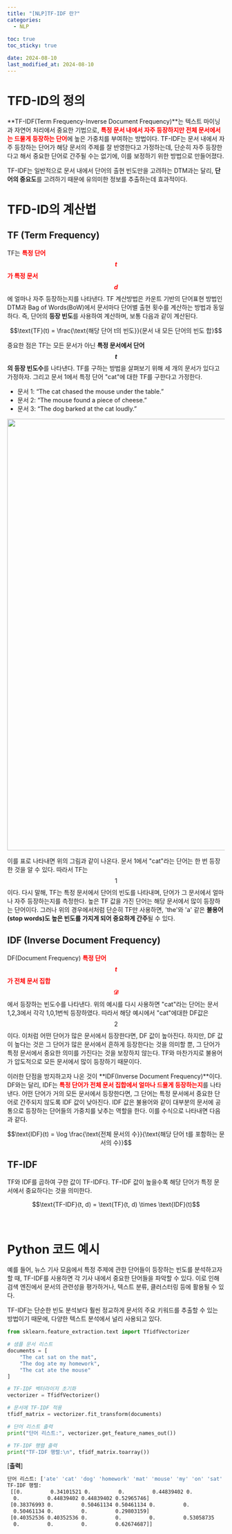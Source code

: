 ```yaml
---
title: "[NLP]TF-IDF 란?"
categories: 
  - NLP
  
toc: true
toc_sticky: true

date: 2024-08-10
last_modified_at: 2024-08-10
---
```


# TFD-ID의 정의

**TF-IDF(Term Frequency-Inverse Document Frequency)**는 텍스트 마이닝과 자연어 처리에서 중요한 기법으로, <span style="color:red">**특정 문서 내에서 자주 등장하지만 전체 문서에서는 드물게 등장하는 단어**</span>에 높은 가중치를 부여하는 방법이다. TF-IDF는 문서 내에서 자주 등장하는 단어가 해당 문서의 주제를 잘 반영한다고 가정하는데, 단순히 자주 등장한다고 해서 중요한 단어로 간주될 수는 없기에, 이를 보정하기 위한 방법으로 만들어졌다.

TF-IDF는 일반적으로 문서 내에서 단어의 출현 빈도만을 고려하는 DTM과는 달리, **단어의 중요도**를 고려하기 때문에 유의미한 정보를 추출하는데 효과적이다. 

# TFD-ID의 계산법
## TF (Term Frequency)
TF는 <span style="color:red">**특정 단어 $$t$$가 특정 문서 $$d$$**</span>에 얼마나 자주 등장하는지를 나타낸다. TF 계산방법은 카운트 기반의 단어표현 방법인 DTM과 Bag of Words(BoW)에서 문서마다 단어별 출현 횟수를 계산하는 방법과 동일하다. 즉, 단어의 **등장 빈도**를 사용하여 계산하며, 보통 다음과 같이 계산된다. 

<center>$$\text{TF}(t) = \frac{\text{해당 단어 t의 빈도}}{문서 내 모든 단어의 빈도 합}$$</center>

중요한 점은 TF는 모든 문서가 아닌 **특정 문서에서 단어 $$t$$의 등장 빈도수**</span>를 나타낸다. TF를 구하는 방법을 살펴보기 위해 세 개의 문서가 있다고 가정하자. 그리고 문서 1에서 특정 단어 "cat"에 대한 TF를 구한다고 가정한다.

- 문서 1: “The cat chased the mouse under the table.”
- 문서 2: “The mouse found a piece of cheese.”
- 문서 3: “The dog barked at the cat loudly.”

<p align="center">
<img width="1000" alt="1" src="https://github.com/user-attachments/assets/2b41bdcf-4cd1-4d7b-bb2b-57699f10fd0b">
</p>

이를 표로 나타내면 위의 그림과 같이 나온다. 문서 1에서 "cat"라는 단어는 한 번 등장한 것을 알 수 있다. 따라서 TF는 $$1$$이다. 다시 말해, TF는 특정 문서에서 단어의 빈도를 나타내며, 단어가 그 문서에서 얼마나 자주 등장하는지를 측정한다. 높은 TF 값을 가진 단어는 해당 문서에서 많이 등장하는 단어이다. 그러나 위의 경우에서처럼 단순히 TF만 사용하면, 'the'와 'a' 같은 **불용어(stop words)도 높은 빈도를 가지게 되어 중요하게 간주**될 수 있다.

## IDF (Inverse Document Frequency)
DF(Document Frequency) <span style="color:red">**특정 단어 $$t$$가 전체 문서 집합 $$\mathcal{D}$$**</span>에서 등장하는 빈도수를 나타낸다. 위의 예시를 다시 사용하면 "cat"라는 단어는 문서 1,2,3에서 각각 1,0,1번씩 등장하였다. 따라서 해당 예시에서 "cat"에대한 DF값은 $$2$$이다. 이처럼 어떤 단어가 많은 문서에서 등장한다면, DF 값이 높아진다. 하지만, DF 값이 높다는 것은 그 단어가 많은 문서에서 흔하게 등장한다는 것을 의미할 뿐, 그 단어가 특정 문서에서 중요한 의미를 가진다는 것을 보장하지 않는다. TF와 마찬가지로 불용어가 압도적으로 모든 문서에서 많이 등장하기 때문이다.

이러한 단점을 방지하고자 나온 것이 **IDF(Inverse Document Frequency)**이다. DF와는 달리, IDF는 <span style="color:red">**특정 단어가 전체 문서 집합에서 얼마나 드물게 등장하는지**</span>를 나타낸다. 어떤 단어가 거의 모든 문서에서 등장한다면, 그 단어는 특정 문서에서 중요한 단어로 간주되지 않도록 IDF 값이 낮아진다. IDF 값은 불용어와 같이 대부분의 문서에 공통으로 등장하는 단어들의 가중치를 낮추는 역할을 한다. 이를 수식으로 나타내면 다음과 같다.

<center>$$\text{IDF}(t) = \log \frac{\text{전체 문서의 수}}{\text{해당 단어 t를 포함하는 문서의 수}}$$</center>

## TF-IDF
TF와 IDF를 곱하여 구한 값이 TF-IDF다. TF-IDF 값이 높을수록 해당 단어가 특정 문서에서 중요하다는 것을 의미한다.

<center> $$\text{TF-IDF}(t, d) = \text{TF}(t, d) \times \text{IDF}(t)$$ </center>

<br/>
<br/>

# Python 코드 예시
예를 들어, 뉴스 기사 모음에서 특정 주제에 관한 단어들이 등장하는 빈도를 분석하고자 할 때, TF-IDF를 사용하면 각 기사 내에서 중요한 단어들을 파악할 수 있다. 이로 인해 검색 엔진에서 문서의 관련성을 평가하거나, 텍스트 분류, 클러스터링 등에 활용될 수 있다.

TF-IDF는 단순한 빈도 분석보다 훨씬 정교하게 문서의 주요 키워드를 추출할 수 있는 방법이기 때문에, 다양한 텍스트 분석에서 널리 사용되고 있다.

```python
from sklearn.feature_extraction.text import TfidfVectorizer

# 샘플 문서 리스트
documents = [
    "The cat sat on the mat",
    "The dog ate my homework",
    "The cat ate the mouse"
]

# TF-IDF 벡터라이저 초기화
vectorizer = TfidfVectorizer()

# 문서에 TF-IDF 적용
tfidf_matrix = vectorizer.fit_transform(documents)

# 단어 리스트 출력
print("단어 리스트:", vectorizer.get_feature_names_out())

# TF-IDF 행렬 출력
print("TF-IDF 행렬:\n", tfidf_matrix.toarray())
```

\[**출력**\]
```bash
단어 리스트: ['ate' 'cat' 'dog' 'homework' 'mat' 'mouse' 'my' 'on' 'sat' 'the']
TF-IDF 행렬:
 [[0.         0.34101521 0.         0.         0.44839402 0.
  0.         0.44839402 0.44839402 0.52965746]
 [0.38376993 0.         0.50461134 0.50461134 0.         0.
  0.50461134 0.         0.         0.29803159]
 [0.40352536 0.40352536 0.         0.         0.         0.53058735
  0.         0.         0.         0.62674687]]
```



